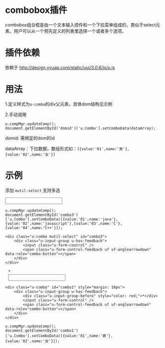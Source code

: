 # combobox插件

combobox组合框是由一个文本输入控件和一个下拉菜单组成的，类似于select元素。用户可以从一个预先定义的列表里选择一个或者多个选项。

# 插件依赖

依赖于 http://design.yyuap.com/static/uui/3.0.6/js/u.js


# 用法

1.定义样式为`u-combo`的div父元素，具体dom结构见示例

2.手动调用

```
u.compMgr.updateComp();
document.getElementById('domid')['u.Combo'].setComboData(dataArray);

```
domid: 需绑定的dom的id

dataArray：下拉数据，数组形式如：`[{value:'01',name:'男'},{value:'02',name:'女'}]`


# 示例


添加 `mutil-select` 支持多选
<div class="example-content"><div class="u-combo mutil-select" id="combo3">
    <div class="u-input-group u-has-feedback">
        <input class="u-form-control" />
        <span class="u-form-control-feedback uf uf-anglearrowdown" data-role="combo-button"></span>
    </div>
</div></div>
<div class="example-content ex-hide"><script>u.compMgr.updateComp();
document.getElementById('combo3')['u.Combo'].setComboData([{value:'01',name:'java'},{value:'02',name:'javascript'},{value:'03',name:'C'},{value:'04',name:'C++'}]);
</script></div>
<div class="examples-code"><pre><code>u.compMgr.updateComp();
document.getElementById('combo3')['u.Combo'].setComboData([{value:'01',name:'java'},{value:'02',name:'javascript'},{value:'03',name:'C'},{value:'04',name:'C++'}]);</code></pre>
</div>
<div class="examples-code"><pre><code>&lt;div class="u-combo mutil-select" id="combo3">
    &lt;div class="u-input-group u-has-feedback">
        &lt;input class="u-form-control" />
        &lt;span class="u-form-control-feedback uf uf-anglearrowdown" data-role="combo-button">&lt;/span>
    &lt;/div>
&lt;/div></code></pre>
</div>


<div class="example-content"><div class="u-combo" id="combo1" style="margin: 10px">
    <div class="u-input-group u-has-feedback">
        <div class="u-input-group-before" style="color: red;">*</div>
        <input class="u-form-control" />
        <span class="u-form-control-feedback uf uf-anglearrowdown" data-role="combo-button"></span>
    </div>
</div></div>
<div class="example-content ex-hide"><script>u.compMgr.updateComp();
document.getElementById('combo1')['u.Combo'].setComboData([{value:'01',name:'男'},{value:'02',name:'女'}]);
</script></div>
<div class="examples-code"><pre><code>&lt;div class="u-combo" id="combo1" style="margin: 10px">
    &lt;div class="u-input-group u-has-feedback">
        &lt;div class="u-input-group-before" style="color: red;">*&lt;/div>
        &lt;input class="u-form-control" />
        &lt;span class="u-form-control-feedback uf uf-anglearrowdown" data-role="combo-button">&lt;/span>
    &lt;/div>
&lt;/div></code></pre>
</div>
<div class="examples-code"><pre><code>u.compMgr.updateComp();
document.getElementById('combo1')['u.Combo'].setComboData([{value:'01',name:'男'},{value:'02',name:'女'}]);</code></pre>
</div>






